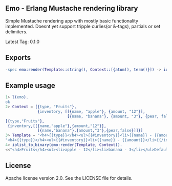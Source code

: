 ## Emo - Erlang Mustache rendering library

Simple Mustache rendering app with mostly basic functionality implemented.
Doesnt yet support tripple curlies(or &-tags), partials or set delimiters.


Latest Tag: 0.1.0

## Exports

```erlang
-spec emo:render(Template::string(), Context::[{atom(), term()}]) -> iolist().
```

## Example usage

```erlang
1> l(emo).
ok
2> Context = [{type, "Fruits"},
              {inventory, [[{name, "apple"}, {amount, "12"}],
                           [{name, "banana"}, {amount, "3"}, {pear, false}]]}].
[{type,"Fruits"},
 {inventory,[[{name,"apple"},{amount,"12"}],
              [{name,"banana"},{amount,"3"},{pear,false}]]}]
3> Template = "<h4>{{type}}</h4><ul>{{#inventory}}<li>{{name}} - {{amount}}</li>{{/inventory}}</ul>{{not_shown}}{{^show_on_undef}}Default!{{/show_on_undef}}".
"<h4>{{type}}</h4><ul>{{#inventory}}<li>{{name}} - {{amount}}</li>{{/inventory}}</ul>{{not_shown}}{{^show_on_undef}}Default!{{/show_on_undef}}"
4> iolist_to_binary(emo:render(Template, Context)).
<<"<h4>Fruits</h4><ul><li>apple - 12</li><li>banana - 3</li></ul>Default!">>
```

## License

Apache license version 2.0. See the LICENSE file for details.
